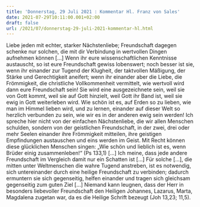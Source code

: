 ```yaml
---
title: 'Donnerstag, 29 Juli 2021 : Kommentar Hl. Franz von Sales'
date: 2021-07-29T10:11:00.001+02:00
draft: false
url: /2021/07/donnerstag-29-juli-2021-kommentar-hl.html
---
```


Liebe jeden mit echter, starker Nächstenliebe; Freundschaft dagegen schenke nur solchen, die mit dir Verbindung in wertvollen Dingen aufnehmen können \[…\] Wenn ihr eure wissenschaftlichen Kenntnisse austauscht, so ist eure Freundschaft gewiss lobenswert; noch besser ist sie, wenn ihr einander zur Tugend der Klugheit, der taktvollen Mäßigung, der Stärke und Gerechtigkeit aneifert; wenn ihr einander aber die Liebe, die Frömmigkeit, die christliche Vollkommenheit vermittelt, wie wertvoll wird dann eure Freundschaft sein! Sie wird eine ausgezeichnete sein, weil sie von Gott kommt, weil sie auf Gott hinzielt, weil Gott ihr Band ist, weil sie ewig in Gott weiterleben wird. Wie schön ist es, auf Erden so zu lieben, wie man im Himmel lieben wird, und zu lernen, einander auf dieser Welt so herzlich verbunden zu sein, wie wir es in der anderen ewig sein werden! Ich spreche hier nicht von der einfachen Nächstenliebe, die wir allen Menschen schulden, sondern von der geistlichen Freundschaft, in der zwei, drei oder mehr Seelen einander ihre Frömmigkeit mitteilen, ihre geistigen Empfindungen austauschen und eins werden im Geist. Mit Recht können diese glücklichen Menschen singen: „Wie schön und lieblich ist es, wenn Brüder einig zusammenleben!“ (Ps 133,1) \[…\] Ich meine, dass jede andere Freundschaft im Vergleich damit nur ein Schatten ist \[…\] Für solche \[…\], die mitten unter Weltmenschen die wahre Tugend anstreben, ist es notwendig, sich untereinander durch eine heilige Freundschaft zu verbinden; dadurch ermuntern sie sich gegenseitig, helfen einander und tragen sich gleichsam gegenseitig zum guten Ziel \[…\] Niemand kann leugnen, dass der Herr in besonders liebevoller Freundschaft den Heiligen Johannes, Lazarus, Marta, Magdalena zugetan war, da es die Heilige Schrift bezeugt (Joh 13,23; 11,5).